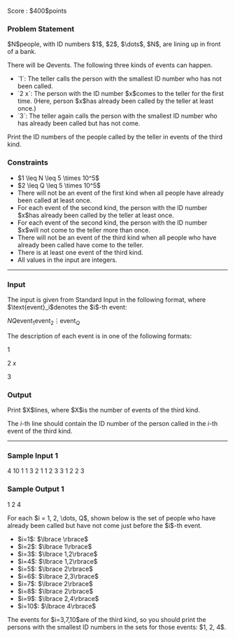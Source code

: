 
<div>

<span>

<span>

<p>
Score : $400$points
</p>

<div>

<section>

### **Problem Statement**

<p>
$N$people, with ID numbers $1$, $2$, $\dots$, $N$, are lining up in front of a bank.

There will be $Q$events. The following three kinds of events can happen.
</p>

<ul>

<li>
`1`: The teller calls the person with the smallest ID number who has not been called.
</li>

<li>
`2 x`: The person with the ID number $x$comes to the teller for the first time. (Here, person $x$has already been called by the teller at least once.)
</li>

<li>
`3`: The teller again calls the person with the smallest ID number who has already been called but has not come.
</li>

</ul>

<p>
Print the ID numbers of the people called by the teller in events of the third kind.
</p>

</section>

</div>

<div>

<section>

### **Constraints**

<ul>

<li>
$1 \leq N \leq 5 \times 10^5$
</li>

<li>
$2 \leq Q \leq 5 \times 10^5$
</li>

<li>
There will not be an event of the first kind when all people have already been called at least once.
</li>

<li>
For each event of the second kind, the person with the ID number $x$has already been called by the teller at least once.
</li>

<li>
For each event of the second kind, the person with the ID number $x$will not come to the teller more than once.
</li>

<li>
There will not be an event of the third kind when all people who have already been called have come to the teller.
</li>

<li>
There is at least one event of the third kind.
</li>

<li>
All values in the input are integers.
</li>

</ul>

</section>

</div>

---

<div>

<div>

<section>

### **Input**

<p>
The input is given from Standard Input in the following format, where $\text{event}_i$denotes the $i$-th event:
</p>

<div>

$N$$Q$$\text{event}_1$$\text{event}_2$$\vdots$$\text{event}_Q$
</div>

<p>
The description of each event is in one of the following formats:
</p>

<div>

1

</div>

<div>

2 $x$
</div>

<div>

3

</div>

</section>

</div>

<div>

<section>

### **Output**

<p>
Print $X$lines, where $X$is the number of events of the third kind.

The $i$-th line should contain the ID number of the person called in the $i$-th event of the third kind.
</p>

</section>

</div>

</div>

---

<div>

<section>

### **Sample Input 1**

<div>

4 10
1
1
3
2 1
1
2 3
3
1
2 2
3

</div>

</section>

</div>

<div>

<section>

### **Sample Output 1**

<div>

1
2
4

</div>

<p>
For each $i = 1, 2, \dots, Q$, shown below is the set of people who have already been called but have not come just before the $i$-th event.
</p>

<ul>

<li>
$i=1$: $\lbrace \rbrace$
</li>

<li>
$i=2$: $\lbrace 1\rbrace$
</li>

<li>
$i=3$: $\lbrace 1,2\rbrace$
</li>

<li>
$i=4$: $\lbrace 1,2\rbrace$
</li>

<li>
$i=5$: $\lbrace 2\rbrace$
</li>

<li>
$i=6$: $\lbrace 2,3\rbrace$
</li>

<li>
$i=7$: $\lbrace 2\rbrace$
</li>

<li>
$i=8$: $\lbrace 2\rbrace$
</li>

<li>
$i=9$: $\lbrace 2,4\rbrace$
</li>

<li>
$i=10$: $\lbrace 4\rbrace$
</li>

</ul>

<p>
The events for $i=3,7,10$are of the third kind, so you should print the persons with the smallest ID numbers in the sets for those events: $1, 2, 4$.
</p>

</section>

</div>

</span>

</span>

</div>
